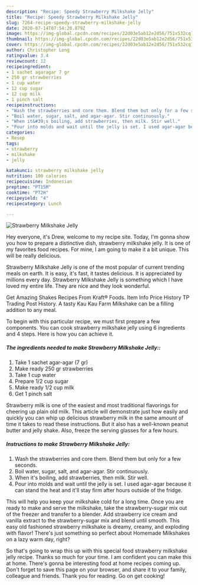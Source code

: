 ```yaml
---
description: "Recipe: Speedy Strawberry Milkshake Jelly"
title: "Recipe: Speedy Strawberry Milkshake Jelly"
slug: 7264-recipe-speedy-strawberry-milkshake-jelly
date: 2020-07-14T07:54:20.879Z
image: https://img-global.cpcdn.com/recipes/22d03e5ab12e2d56/751x532cq70/strawberry-milkshake-jelly-recipe-main-photo.jpg
thumbnail: https://img-global.cpcdn.com/recipes/22d03e5ab12e2d56/751x532cq70/strawberry-milkshake-jelly-recipe-main-photo.jpg
cover: https://img-global.cpcdn.com/recipes/22d03e5ab12e2d56/751x532cq70/strawberry-milkshake-jelly-recipe-main-photo.jpg
author: Christopher Long
ratingvalue: 3.4
reviewcount: 12
recipeingredient:
- 1 sachet agaragar 7 gr
- 250 gr strawberries
- 1 cup water
- 12 cup sugar
- 12 cup milk
- 1 pinch salt
recipeinstructions:
- "Wash the strawberries and core them. Blend them but only for a few seconds."
- "Boil water, sugar, salt, and agar-agar. Stir continuously."
- "When it&#39;s boiling, add strawberries, then milk. Stir well."
- "Pour into molds and wait until the jelly is set. I used agar-agar because it can stand the heat and it&#39;ll stay firm after hours outside of the fridge."
categories:
- Resep
tags:
- strawberry
- milkshake
- jelly

katakunci: strawberry milkshake jelly
nutrition: 100 calories
recipecuisine: Indonesian
preptime: "PT15M"
cooktime: "PT2H"
recipeyield: "4"
recipecategory: Lunch

---
```



![Strawberry Milkshake Jelly](https://img-global.cpcdn.com/recipes/22d03e5ab12e2d56/751x532cq70/strawberry-milkshake-jelly-recipe-main-photo.jpg)

Hey everyone, it's Drew, welcome to my recipe site. Today, I'm gonna show you how to prepare a distinctive dish, strawberry milkshake jelly. It is one of my favorites food recipes. For mine, I am going to make it a bit unique. This will be really delicious.

Strawberry Milkshake Jelly is one of the most popular of current trending meals on earth. It is easy, it's fast, it tastes delicious. It is appreciated by millions every day. Strawberry Milkshake Jelly is something which I have loved my entire life. They are nice and they look wonderful.

Get Amazing Shakes Recipes From Kraft® Foods. Item Info Price History TP Trading Post History. A tasty Kau Kau Farm Milkshake can be a filling addition to any meal.


To begin with this particular recipe, we must first prepare a few components. You can cook strawberry milkshake jelly using 6 ingredients and 4 steps. Here is how you can achieve it.

##### The ingredients needed to make Strawberry Milkshake Jelly::

1. Take 1 sachet agar-agar (7 gr)
1. Make ready 250 gr strawberries
1. Take 1 cup water
1. Prepare 1/2 cup sugar
1. Make ready 1/2 cup milk
1. Get 1 pinch salt


Strawberry milk is one of the easiest and most traditional flavorings for cheering up plain old milk. This article will demonstrate just how easily and quickly you can whip up delicious strawberry milk in the same amount of time it takes to read these instructions. But it also has a well-known peanut butter and jelly shake. Also, freeze the serving glasses for a few hours. 

##### Instructions to make Strawberry Milkshake Jelly:

1. Wash the strawberries and core them. Blend them but only for a few seconds.
1. Boil water, sugar, salt, and agar-agar. Stir continuously.
1. When it&#39;s boiling, add strawberries, then milk. Stir well.
1. Pour into molds and wait until the jelly is set. I used agar-agar because it can stand the heat and it&#39;ll stay firm after hours outside of the fridge.


This will help you keep your milkshake cold for a long time. Once you are ready to make and serve the milkshake, take the strawberry-sugar mix out of the freezer and transfer to a blender. Add strawberry ice cream and vanilla extract to the strawberry-sugar mix and blend until smooth. This easy old fashioned strawberry milkshake is dreamy, creamy, and exploding with flavor! There&#39;s just something so perfect about Homemade Milkshakes on a lazy warm day, right? 

So that's going to wrap this up with this special food strawberry milkshake jelly recipe. Thanks so much for your time. I am confident you can make this at home. There's gonna be interesting food at home recipes coming up. Don't forget to save this page on your browser, and share it to your family, colleague and friends. Thank you for reading. Go on get cooking!
